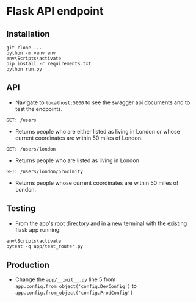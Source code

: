 # Flask API endpoint

## Installation

```
git clone ...
python -m venv env
env\Scripts\activate
pip install -r requirements.txt
python run.py
```

## API

* Navigate to `localhost:5000` to see the swagger api documents and to test the endpoints.

```
GET: /users
```
* Returns people who are either listed as living in London or whose current coordinates are within 50 miles of London.

```
GET: /users/london
```
* Returns people who are listed as living in London

```
GET: /users/london/proximity
```
* Returns people whose current coordinates are within 50 miles of London.

## Testing

* From the app's root directory and in a new terminal with the existing flask app running:

```
env\Scripts\activate
pytest -q app/test_router.py
```

## Production

* Change the `app/__init__.py` line 5 from `app.config.from_object('config.DevConfig')` to `app.config.from_object('config.ProdConfig')`
